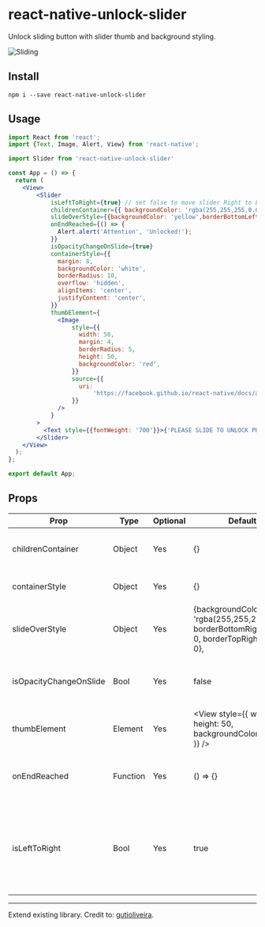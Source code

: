 # react-native-unlock-slider

Unlock sliding button with slider thumb and background styling.

![Sliding](https://github.com/zainlinux1989/react-native-unlock-slider/blob/master/slide.gif)

## Install

```shell
npm i --save react-native-unlock-slider
```

## Usage

```jsx
import React from 'react';
import {Text, Image, Alert, View} from 'react-native';

import Slider from 'react-native-unlock-slider'

const App = () => {
  return (
    <View>
        <Slider
            isLeftToRight={true} // set false to move slider Right to Left
            childrenContainer={{ backgroundColor: 'rgba(255,255,255,0.0)'}}
            slideOverStyle={{backgroundColor: 'yellow',borderBottomLeftRadius:5, borderBottomRightRadius: 5, borderTopLeftRadius: 5, borderTopRightRadius: 5 }}
            onEndReached={() => {
              Alert.alert('Attention', 'Unlocked!');
            }}
            isOpacityChangeOnSlide={true}
            containerStyle={{
              margin: 8,
              backgroundColor: 'white',
              borderRadius: 10,
              overflow: 'hidden',
              alignItems: 'center',
              justifyContent: 'center',
            }}
            thumbElement={
              <Image
                  style={{
                    width: 50,
                    margin: 4,
                    borderRadius: 5,
                    height: 50,
                    backgroundColor: 'red',
                  }}
                  source={{
                    uri:
                        'https://facebook.github.io/react-native/docs/assets/favicon.png',
                  }}
              />
            }
        >
          <Text style={{fontWeight: '700'}}>{'PLEASE SLIDE TO UNLOCK PHONE'}</Text>
        </Slider>
    </View>
  );
};

export default App;
```

## Props

Prop                  | Type     | Optional | Default                   | Description
--------------------- | -------- | -------- | ------------------------- | -----------
childrenContainer     | Object   | Yes      | {}                        | Use to provide style to children component
containerStyle        | Object   | Yes      | {}                        | set container style
slideOverStyle        | Object   | Yes      | {backgroundColor: 'rgba(255,255,255,0.0)', borderBottomRightRadius: 0, borderTopRightRadius: 0},                         | set thumb leaving side color, while sliding from left to right. 
isOpacityChangeOnSlide          | Bool   | Yes      | false                       | Reduce opacity of child component while sliding.
thumbElement                  | Element   | Yes      | <View style={{ width: 50, height: 50, backgroundColor: 'green' }} />                         | Slider thumb view, add any other view
onEndReached | Function   | Yes      | () => {}                | Callback function call when slider reached to end
isLeftToRight | Bool   | Yes      | true                | If isLeftToRight = false then slider move Right to Left direction, by default move left to right.

---

Extend existing library.
Credit to: [gutioliveira](https://github.com/gutioliveira/react-native-slide-to-unlock).
